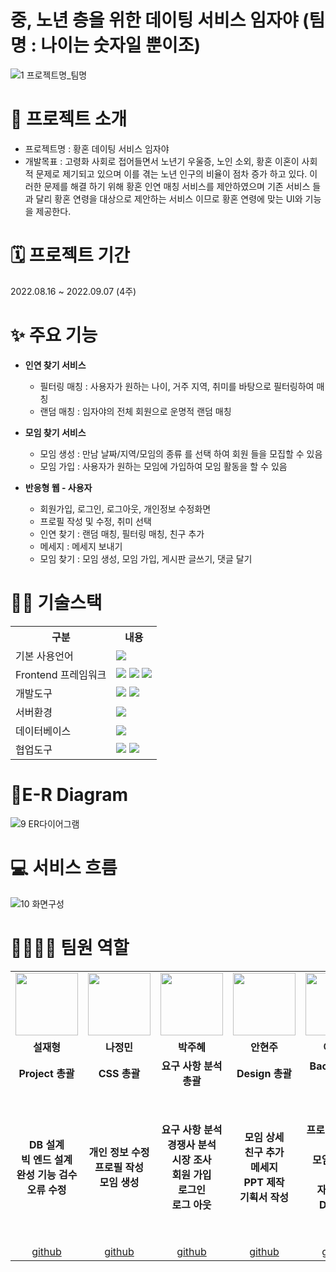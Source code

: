 
# 중, 노년 층을 위한 데이팅 서비스 임자야 (팀명 : 나이는 숫자일 뿐이조)

![1 프로젝트명_팀명](https://user-images.githubusercontent.com/71622615/189019115-a56ffdd0-16e1-4f97-854c-9c2e58e0ea7e.png)

# 👀 프로젝트 소개
* 프로젝트명 : 황혼 데이팅 서비스 임자야
* 개발목표 : 고령화 사회로 접어들면서 노년기 우울증, 노인 소외, 황혼 이혼이 사회적 문제로 제기되고 있으며 이를 겪는 노년 인구의 비율이 점차 증가 하고 있다.
이러한 문제를 해결 하기 위해 황혼 인연 매칭 서비스를 제안하였으며 기존 서비스 들과 달리 황혼 연령을 대상으로 제안하는 서비스  이므로 황혼 연령에 맞는 UI와 기능을 제공한다.

# 🗓️ 프로젝트 기간
2022.08.16 ~ 2022.09.07 (4주)

# ✨ 주요 기능
* <b>인연 찾기 서비스</b>
  * 필터링 매칭 : 사용자가 원하는 나이, 거주 지역, 취미를 바탕으로 필터링하여 매칭
  * 랜덤 매칭 : 임자야의 전체 회원으로 운명적 랜덤 매칭
  
* <b>모임 찾기 서비스</b>
  * 모임 생성 : 만남 날짜/지역/모임의 종류 를 선택 하여 회원 들을 모집할 수 있음
  * 모임 가입 : 사용자가 원하는 모임에 가입하여 모임 활동을 할 수 있음

* <b>반응형 웹 - 사용자</b>
  * 회원가입, 로그인, 로그아웃, 개인정보 수정화면
  * 프로필 작성 및 수정, 취미 선택
  * 인연 찾기 : 랜덤 매칭, 필터링 매칭, 친구 추가
  * 메세지 : 메세지 보내기
  * 모임 찾기 : 모임 생성, 모임 가입, 게시판 글쓰기, 댓글 달기

# 💪🏻 기술스택
<table>
    <tr>
        <th>구분</th>
        <th>내용</th>
    </tr>
    <tr>
        <td>기본 사용언어</td>
        <td>
            <img src="https://img.shields.io/badge/Java-007396?style=for-the-badge&logo=java&logoColor=white"/>
        </td>
    </tr>
    <tr>
        <td>Frontend 프레임워크</td>
        <td>
           <img src="https://img.shields.io/badge/javascript-F7DF1E?style=for-the-badge&logo=javascript&logoColor=black">
           <img src="https://img.shields.io/badge/HTML-E34F26?style=for-the-badge&logo=html5&logoColor=white">
           <img src="https://img.shields.io/badge/CSS-1572B6?style=for-the-badge&logo=css3&logoColor=white">
        </td>
    </tr>
    <tr>
        <td>개발도구</td>
        <td>
            <img src="https://img.shields.io/badge/Eclipse-2C2255?style=for-the-badge&logo=Eclipse&logoColor=white"/>
            <img src="https://img.shields.io/badge/VSCode-007ACC?style=for-the-badge&logo=VisualStudioCode&logoColor=white"/>
        </td>
    </tr>
    <tr>
        <td>서버환경</td>
        <td>
            <img src="https://img.shields.io/badge/Apache Tomcat-D22128?style=for-the-badge&logo=Apache Tomcat&logoColor=white"/>
        </td>
    </tr>
    <tr>
        <td>데이터베이스</td>
        <td>
             <img src="https://img1.daumcdn.net/thumb/R1280x0/?scode=mtistory2&fname=https%3A%2F%2Fblog.kakaocdn.net%2Fdn%2FbbgHwz%2Fbtrk6OZNHGT%2Fh86yJbb4m0rkieiugQiQ1k%2Fimg.png"/> 
        </td>
    </tr>
    <tr>
        <td>협업도구</td>
        <td>
            <img src="https://img.shields.io/badge/Git-F05032?style=for-the-badge&logo=Git&logoColor=white"/>
            <img src="https://img.shields.io/badge/GitHub-181717?style=for-the-badge&logo=GitHub&logoColor=white"/>
        </td>
    </tr>
</table>

# 📌E-R Diagram
![9 ER다이어그램](https://user-images.githubusercontent.com/71622615/189018234-d2977d11-7b0e-4991-b7c4-bd2eb7e2279a.png)

# 💻 서비스 흐름
![10 화면구성](https://user-images.githubusercontent.com/71622615/189018251-32e9ec6a-4d44-474d-be6d-e75f72c8876e.png)

# 👨‍👩‍👦‍👦 팀원 역할
<table>
  <tr>
    <td align="center"><img src="https://item.kakaocdn.net/do/fd49574de6581aa2a91d82ff6adb6c0115b3f4e3c2033bfd702a321ec6eda72c" width="100" height="100"/></td>
    <td align="center"><img src="https://mb.ntdtv.kr/assets/uploads/2019/01/Screen-Shot-2019-01-08-at-4.31.55-PM-e1546932545978.png" width="100" height="100"/></td>
     <td align="center"><img src="https://i.pinimg.com/236x/ed/bb/53/edbb53d4f6dd710431c1140551404af9.jpg" width="100" height="100"/></td>
    <td align="center"><img src="https://mblogthumb-phinf.pstatic.net/20160127_177/krazymouse_1453865104404DjQIi_PNG/%C4%AB%C4%AB%BF%C0%C7%C1%B7%BB%C1%EE_%B6%F3%C0%CC%BE%F0.png?type=w2" width="100" height="100"/></td>
   <td align="center"><img src="https://i.pinimg.com/236x/ed/bb/53/edbb53d4f6dd710431c1140551404af9.jpg" width="100" height="100"/></td>
    <td align="center"><img src="https://mblogthumb-phinf.pstatic.net/20160127_177/krazymouse_1453865104404DjQIi_PNG/%C4%AB%C4%AB%BF%C0%C7%C1%B7%BB%C1%EE_%B6%F3%C0%CC%BE%F0.png?type=w2" width="100" height="100"/></td> 
</tr>
  <tr>
    <td align="center"><strong>설재형</strong></td>
    <td align="center"><strong>나정민</strong></td>
    <td align="center"><strong>박주혜</strong></td>
    <td align="center"><strong>안현주</strong></td>
    <td align="center"><strong>이철원</strong></td>
    <td align="center"><strong>이형준</strong></td>
  </tr>
  <tr>
    <td align="center"><b>Project 총괄</b></td>
    <td align="center"><b>CSS 총괄</b></td>
    <td align="center"><b>요구 사항 분석 총괄</b></td>
    <td align="center"><b>Design 총괄</b></td>
    <td align="center"><b>Backend 총괄</b></td>
    <td align="center"><b>Frontend 총괄</b></td>
  </tr>
   <tr>
    <td align="center"><b>DB 설계<br>빅 엔드 설계<br>완성 기능 검수<br> 오류 수정</b></td>
    <td align="center"><b>개인 정보 수정<br> 프로필 작성<br>모임 생성<br></b></td>
    <td align="center"><b>요구 사항 분석<br>경쟁사 분석<br> 시장 조사<br>회원 가입<br> 로그인<br> 로그 아웃</b></td>
    <td align="center"><b>모임 상세<br> 친구 추가<br> 메세지<br>PPT 제작<br> 기획서 작성</b></td>
    <td align="center"><b>프로필 정보 수정<br> 모임 게시판<br> 댓글<br>자료 조사<br>DB 구현</b></td>
    <td align="center"><b>프론트 엔드 총괄<br>랜덤 매칭<br> 필터링 매칭<br>모임 찾기 기능 구현<br>서비스 흐름도 제작<br>ER 다이어 그램 설계</b></td>
  </tr>
  <tr>
    <td align="center"><a href="https://github.com/sjhyung12?tab=repositories" target='_blank'>github</a></td>
    <td align="center"><a href="" target='_blank'>github</a></td>
    <td align="center"><a href="" target='_blank'>github</a></td>
    <td align="center"><a href="" target='_blank'>github</a></td>
    <td align="center"><a href="https://github.com/SWCWe?tab=repositories" target='_blank'>github</a></td>
    <td align="center"><a href="https://github.com/lhj1111?tab=repositories" target='_blank'>github</a></td>

  </tr>
</table>
